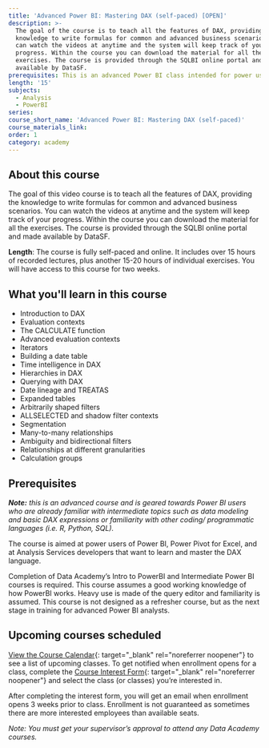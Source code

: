 ```yaml
---
title: 'Advanced Power BI: Mastering DAX (self-paced) [OPEN]'
description: >-
  The goal of the course is to teach all the features of DAX, providing the
  knowledge to write formulas for common and advanced business scenarios. You
  can watch the videos at anytime and the system will keep track of your
  progress. Within the course you can download the material for all the
  exercises. The course is provided through the SQLBI online portal and made
  available by DataSF.
prerequisites: This is an advanced Power BI class intended for power users.
length: '15'
subjects:
  - Analysis
  - PowerBI
series:
course_short_name: 'Advanced Power BI: Mastering DAX (self-paced)'
course_materials_link:
order: 1
category: academy
---
```

## About this course

The goal of this video course is to teach all the features of DAX, providing the knowledge to write formulas for common and advanced business scenarios. You can watch the videos at anytime and the system will keep track of your progress. Within the course you can download the material for all the exercises. The course is provided through the SQLBI online portal and made available by DataSF.

**Length**: The course is fully self-paced and online. It includes over 15 hours of recorded lectures, plus another 15-20 hours of individual exercises. You will have access to this course for two weeks.

## What you'll learn in this course

* Introduction to DAX
* Evaluation contexts
* The CALCULATE function
* Advanced evaluation contexts
* Iterators
* Building a date table
* Time intelligence in DAX
* Hierarchies in DAX
* Querying with DAX
* Date lineage and TREATAS
* Expanded tables
* Arbitrarily shaped filters
* ALLSELECTED and shadow filter contexts
* Segmentation
* Many-to-many relationships
* Ambiguity and bidirectional filters
* Relationships at different granularities
* Calculation groups

## Prerequisites

***Note:** this is an advanced course and is geared towards Power BI users who are already familiar with intermediate topics such as data modeling and basic DAX expressions or familiarity with other coding/ programmatic languages (i.e. R, Python, SQL).*

The course is aimed at power users of Power BI, Power Pivot for Excel, and at Analysis Services developers that want to learn and master the DAX language.

Completion of Data Academy’s Intro to PowerBI and Intermediate Power BI courses is required. This course assumes a good working knowledge of how PowerBI works. Heavy use is made of the query editor and familiarity is assumed. This course is not designed as a refresher course, but as the next stage in training for advanced Power BI analysts.

## Upcoming courses scheduled

[View the Course Calendar](https://datasf.org/academy/calendar/){: target="_blank" rel="noreferrer noopener"} to see a list of upcoming classes. To get notified when enrollment opens for a class, complete the [Course Interest Form](https://docs.google.com/forms/d/e/1FAIpQLSdbubwh6VG_QXphYMfJ-YHGqACK5uhlbv6Qs1hdrLaiFnJQCA/viewform){: target="_blank" rel="noreferrer noopener"} and select the class (or classes) you’re interested in.

After completing the interest form, you will get an email when enrollment opens 3 weeks prior to class. Enrollment is not guaranteed as sometimes there are more interested employees than available seats.

*Note: You must get your supervisor’s approval to attend any Data Academy courses.*